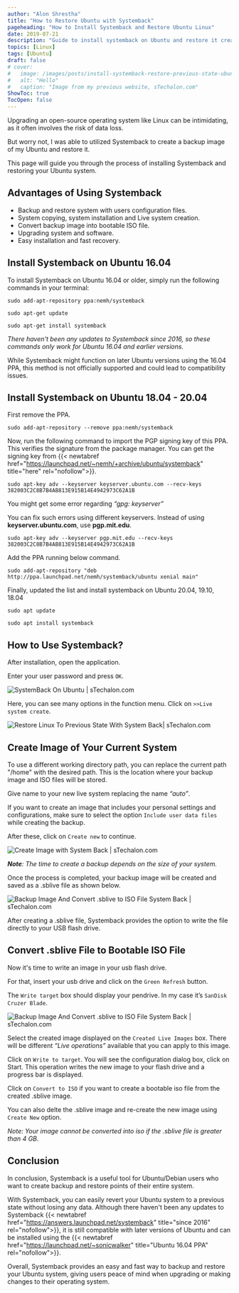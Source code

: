 ```yaml
---
author: "Alon Shrestha"
title: "How to Restore Ubuntu with Systemback"
pageheading: "How to Install Systemback and Restore Ubuntu Linux"
date: 2019-07-21
description: "Guide to install systemback on Ubuntu and restore it creating backup image without losing data."
topics: [Linux]
tags: [Ubuntu]
draft: false
# cover:
#   image: /images/posts/install-systemback-restore-previous-state-ubuntu-linux/10.webp
#   alt: "Hello"
#   caption: "Image from my previous website, sTechalon.com"
ShowToc: true
TocOpen: false
---
```

Upgrading an open-source operating system like Linux can be intimidating, as it often involves the risk of data loss. 	

But worry not, I was able to utilized Systemback to create a backup image of my Ubuntu and restore it.

This page will guide you through the process of installing Systemback and restoring your Ubuntu system. 

## Advantages of Using Systemback
- Backup and restore system with users configuration files.
- System copying, system installation and Live system creation.
- Convert backup image into bootable ISO file.
- Upgrading system and software.
- Easy installation and fast recovery.

## Install Systemback on Ubuntu 16.04
To install Systemback on Ubuntu 16.04 or older, simply run the following commands in your terminal:
```shell
sudo add-apt-repository ppa:nemh/systemback

sudo apt-get update

sudo apt-get install systemback
```

*There haven't been any updates to Systemback since 2016, so these commands only work for Ubuntu 16.04 and earlier versions.* 

While Systemback might function on later Ubuntu versions using the 16.04 PPA, this method is not officially supported and could lead to compatibility issues.

## Install Systemback on Ubuntu 18.04 - 20.04
First remove the PPA.
```shell
sudo add-apt-repository --remove ppa:nemh/systemback
```

Now, run the following command to import the PGP signing key of this PPA. This verifies the signature from the package manager. You can get the signing key from {{< newtabref  href="https://launchpad.net/~nemh/+archive/ubuntu/systemback" title="here" rel="nofollow">}}.

```shell 
sudo apt-key adv --keyserver keyserver.ubuntu.com --recv-keys 382003C2C8B7B4AB813E915B14E4942973C62A1B 
```

You might get some error regarding *“gpg: keyserver”*

You can fix such errors using different keyservers. Instead of using **keyserver.ubuntu.com**, use **pgp.mit.edu**.

```shell
sudo apt-key adv --keyserver pgp.mit.edu --recv-keys 382003C2C8B7B4AB813E915B14E4942973C62A1B
```

Add the PPA running below command.

```shell
sudo add-apt-repository "deb http://ppa.launchpad.net/nemh/systemback/ubuntu xenial main"
```

Finally, updated the list and install systemback on Ubuntu 20.04, 19.10, 18.04
```shell
sudo apt update

sudo apt install systemback
```

## How to Use Systemback?

After installation, open the application. 

Enter your user password and press `OK`. 

![SystemBack On Ubuntu | sTechalon.com](/images/posts/install-systemback-restore-previous-state-ubuntu-linux/3.PNG)

Here, you can see many options in the function menu. Click on `>>Live system create`.

![ Restore Linux To Previous State With System Back| sTechalon.com](/images/posts/install-systemback-restore-previous-state-ubuntu-linux/4.PNG)

## Create Image of Your Current System

To use a different working directory path, you can replace the current path "/home" with the desired path. This is the location where your backup image and ISO files will be stored.

Give name to your new live system replacing the name *“auto”*.

If you want to create an image that includes your personal settings and configurations, make sure to select the option `Include user data files` while creating the backup.

After these, click on `Create new` to continue.

![Create Image with System Back | sTechalon.com](/images/posts/install-systemback-restore-previous-state-ubuntu-linux/5.PNG)

***Note**: The time to create a backup depends on the size of your system.*

Once the process is completed, your backup image will be created and saved as a .sblive file as shown below.

![Backup Image And Convert .sblive to ISO File System Back | sTechalon.com](/images/posts/install-systemback-restore-previous-state-ubuntu-linux/7.PNG)

After creating a .sblive file, Systemback provides the option to write the file directly to your USB flash drive.

## Convert .sblive File to Bootable ISO File 
Now it's time to write an image in your usb flash drive.

For that, insert your usb drive and click on the `Green Refresh` button. 

The `Write target` box should display your pendrive. In my case it’s `SanDisk Cruzer Blade`. 
 
![Backup Image And Convert .sblive to ISO File System Back | sTechalon.com](/images/posts/install-systemback-restore-previous-state-ubuntu-linux/8.PNG)

Select  the created image displayed on the `Created Live Images` box. There will be different *“Live operations”* available that you can apply to this image.

Click on `Write to target`. You will see the configuration dialog box, click on Start. This operation writes the new image to your flash drive and a  progress bar is displayed.

Click on `Convert to ISO` if you want to create a bootable iso file from the created .sblive image.

You can also delte the .sblive image and re-create the new image using `Create New` option.
 
**Note*: Your image cannot be converted into iso if the .sblive file is greater than 4 GB.*

## Conclusion

In conclusion, Systemback is a useful tool for Ubuntu/Debian users who want to create backup and restore points of their entire system. 

With Systemback, you can easily revert your Ubuntu system to a previous state without losing any data. Although there haven't been any updates to Systemback {{< newtabref  href="https://answers.launchpad.net/systemback" title="since 2016" rel="nofollow">}}, it is still compatible with later versions of Ubuntu and can be installed using the  {{< newtabref  href="https://launchpad.net/~sonicwalker" title="Ubuntu 16.04 PPA" rel="nofollow">}}. 

Overall, Systemback provides an easy and fast way to backup and restore your Ubuntu system, giving users peace of mind when upgrading or making changes to their operating system.